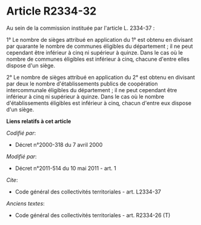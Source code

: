 # Article R2334-32

Au sein de la commission instituée par l'article L. 2334-37 : 

1° Le nombre de sièges attribué en application du 1° est obtenu en divisant par quarante le nombre de communes éligibles du
département ; il ne peut cependant être inférieur à cinq ni supérieur à quinze. Dans le cas où le nombre de communes
éligibles est inférieur à cinq, chacune d'entre elles dispose d'un siège. 

2° Le nombre de sièges attribué en application du 2° est obtenu en divisant par deux le nombre d'établissements publics de
coopération intercommunale éligibles du département ; il ne peut cependant être inférieur à cinq ni supérieur à quinze. Dans
le cas où le nombre d'établissements éligibles est inférieur à cinq, chacun d'entre eux dispose d'un siège.

**Liens relatifs à cet article**

_Codifié par_:

  - Décret n°2000-318 du 7 avril 2000

_Modifié par_:

  - Décret n°2011-514 du 10 mai 2011 - art. 1

_Cite_:

  - Code général des collectivités territoriales - art. L2334-37

_Anciens textes_:

  - Code général des collectivités territoriales - art. R2334-26 (T)
